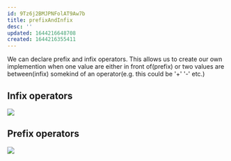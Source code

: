 ```yaml
---
id: 9Tz6j2BMJPNFolAT9Aw7b
title: prefixAndInfix
desc: ''
updated: 1644216648708
created: 1644216355411
---
```

We can declare prefix and infix operators. This allows us to create our own implemention when one value are either in front of(prefix) or two values are between(infix) somekind of an operator(e.g. this could be '+' '-' etc.)

## Infix operators
![](/assets/images/2022-02-07-07-48-57.png)

## Prefix operators
![](/assets/images/2022-02-07-07-49-18.png)


